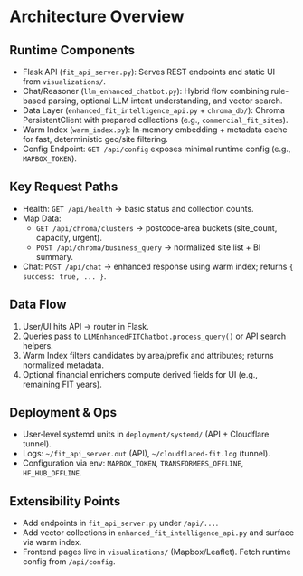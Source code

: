 # Architecture Overview

## Runtime Components
- Flask API (`fit_api_server.py`): Serves REST endpoints and static UI from `visualizations/`.
- Chat/Reasoner (`llm_enhanced_chatbot.py`): Hybrid flow combining rule-based parsing, optional LLM intent understanding, and vector search.
- Data Layer (`enhanced_fit_intelligence_api.py` + `chroma_db/`): Chroma PersistentClient with prepared collections (e.g., `commercial_fit_sites`).
- Warm Index (`warm_index.py`): In‑memory embedding + metadata cache for fast, deterministic geo/site filtering.
- Config Endpoint: `GET /api/config` exposes minimal runtime config (e.g., `MAPBOX_TOKEN`).

## Key Request Paths
- Health: `GET /api/health` → basic status and collection counts.
- Map Data:
  - `GET /api/chroma/clusters` → postcode‑area buckets (site_count, capacity, urgent).
  - `POST /api/chroma/business_query` → normalized site list + BI summary.
- Chat: `POST /api/chat` → enhanced response using warm index; returns `{ success: true, ... }`.

## Data Flow
1) User/UI hits API → router in Flask.
2) Queries pass to `LLMEnhancedFITChatbot.process_query()` or API search helpers.
3) Warm Index filters candidates by area/prefix and attributes; returns normalized metadata.
4) Optional financial enrichers compute derived fields for UI (e.g., remaining FIT years).

## Deployment & Ops
- User‑level systemd units in `deployment/systemd/` (API + Cloudflare tunnel).
- Logs: `~/fit_api_server.out` (API), `~/cloudflared-fit.log` (tunnel).
- Configuration via env: `MAPBOX_TOKEN`, `TRANSFORMERS_OFFLINE`, `HF_HUB_OFFLINE`.

## Extensibility Points
- Add endpoints in `fit_api_server.py` under `/api/...`.
- Add vector collections in `enhanced_fit_intelligence_api.py` and surface via warm index.
- Frontend pages live in `visualizations/` (Mapbox/Leaflet). Fetch runtime config from `/api/config`.
